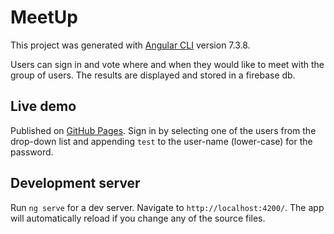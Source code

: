 # MeetUp

This project  was generated with [Angular CLI](https://github.com/angular/angular-cli) version 7.3.8.

Users can sign in and vote where and when they would like to meet with the group of users. The results are displayed and stored in a firebase db.

## Live demo

Published on [GitHub Pages](https://j-o-e-d-o-e.github.io/meet-up_demo/). Sign in by selecting one of the users from the drop-down list and appending `test` to the user-name (lower-case) for the password.

## Development server

Run `ng serve` for a dev server. Navigate to `http://localhost:4200/`. The app will automatically reload if you change any of the source files.
